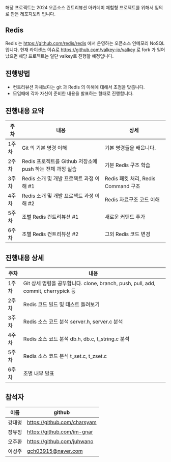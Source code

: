  해당 프로젝트는 2024 오픈소스 컨트리뷰션 아카데미 체험형 프로젝트를 위해서 임의로 만든 레포지토리 입니다.

Redis
-----

 Redis 는 https://github.com/redis/redis 에서 운영하는 오픈소스 인메모리 NoSQL 입니다.
 현재 라이센스 이슈로 https://github.com/valkey-io/valkey 로 fork 가 일어났으면 해당 프로젝트는 일단 valkey로 진행할 예정입니다.


진행방법
-------

 * 컨트리뷰션 자체보다는 git 과 Redis 의 이해에 대해서 초점을 맞춥니다. 
 * 모임때에 각자 자신이 준비한 내용을 발표하는 형태로 진행합니다.

진행내용 요약
------------

|주차|내용|상세|
|------|---|---|
|1주차|Git 의 기본 명령 이해|기본 명령들을 배웁니다.|
|2주차|Redis 프로젝트를 Github 저장소에 push 하는 전체 과정 실습|기본 Redis 구조 학습|
|3주차|Redis 소개 및 개발 프로젝트 과정 이해 #1|Redis 패킷 처리, Redis Command 구조|
|4주차|Redis 소개 및 개발 프로젝트 과정 이해 #2|Redis 자료구조 코드 이해|
|5주차|조별 Redis 컨트리뷰션 #1|새로운 커맨드 추가|
|6주차|조별 Redis 컨트리뷰션 #2|그외 Redis 코드 변경|

진행내용 상세
------------

|주차|내용|
|------|---|
|1주차|Git 상세 명령을 공부합니다. clone, branch, push, pull, add, commit, cherrypick 등|
|2주차|Redis 코드 빌드 및 테스트 돌려보기|
|3주차|Redis 소스 코드 분석 server.h, server.c 분석|
|4주차|Redis 소스 코드 분석 db.h, db.c, t_string.c 분석|
|5주차|Redis 소스 코드 분석 t_set.c, t_zset.c|
|6주차|조별 내부 발표|

참석자
------

|이름|github|
|------|---|
|강대명|https://github.com/charsyam|
|장유정|https://github.com/im-gnar|
|오주환|https://github.com/juhwano|
|이성주|gch03915@naver.com|
